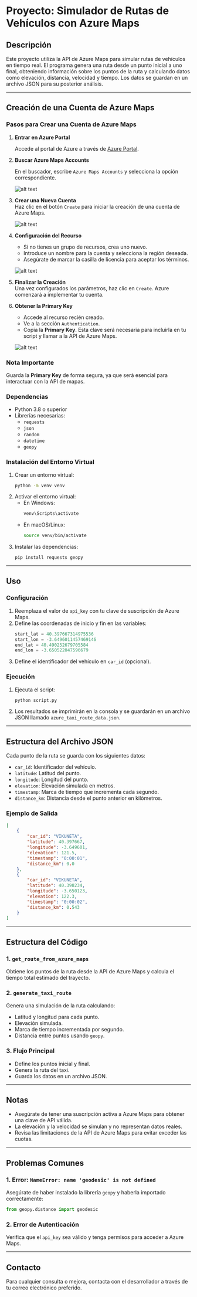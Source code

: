# Proyecto: Simulador de Rutas de Vehículos con Azure Maps

## Descripción
Este proyecto utiliza la API de Azure Maps para simular rutas de vehículos en tiempo real. El programa genera una ruta desde un punto inicial a uno final, obteniendo información sobre los puntos de la ruta y calculando datos como elevación, distancia, velocidad y tiempo. Los datos se guardan en un archivo JSON para su posterior análisis.

---

## Creación de una Cuenta de Azure Maps

### Pasos para Crear una Cuenta de Azure Maps

1. **Entrar en Azure Portal**  

   Accede al portal de Azure a través de [Azure Portal](https://portal.azure.com).

2. **Buscar Azure Maps Accounts** 

   En el buscador, escribe `Azure Maps Accounts` y selecciona la opción correspondiente.

   ![alt text](img/1.png)

3. **Crear una Nueva Cuenta**  
   Haz clic en el botón `Create` para iniciar la creación de una cuenta de Azure Maps.

   ![alt text](img/2.png)

4. **Configuración del Recurso**  
   - Si no tienes un grupo de recursos, crea uno nuevo.
   - Introduce un nombre para la cuenta y selecciona la región deseada.
   - Asegúrate de marcar la casilla de licencia para aceptar los términos.

   ![alt text](img/3.png)

5. **Finalizar la Creación**  
   Una vez configurados los parámetros, haz clic en `Create`. Azure comenzará a implementar tu cuenta.

6. **Obtener la Primary Key**  
   - Accede al recurso recién creado.
   - Ve a la sección `Authentication`.
   - Copia la **Primary Key**. Esta clave será necesaria para incluirla en tu script y llamar a la API de Azure Maps.

   ![alt text](img/4.png)

### Nota Importante
Guarda la **Primary Key** de forma segura, ya que será esencial para interactuar con la API de mapas.


### Dependencias
- Python 3.8 o superior
- Librerías necesarias:
  - `requests`
  - `json`
  - `random`
  - `datetime`
  - `geopy`

### Instalación del Entorno Virtual
1. Crear un entorno virtual:
   ```bash
   python -m venv venv
   ```
2. Activar el entorno virtual:
   - En Windows:
     ```bash
     venv\Scripts\activate
     ```
   - En macOS/Linux:
     ```bash
     source venv/bin/activate
     ```
3. Instalar las dependencias:
   ```bash
   pip install requests geopy
   ```

---

## Uso

### Configuración
1. Reemplaza el valor de `api_key` con tu clave de suscripción de Azure Maps.
2. Define las coordenadas de inicio y fin en las variables:
   ```python
   start_lat = 40.397667314975536
   start_lon = -3.6496011457469146
   end_lat = 40.490252679705584
   end_lon = -3.650522047596679
   ```
3. Define el identificador del vehículo en `car_id` (opcional).

### Ejecución
1. Ejecuta el script:
   ```bash
   python script.py
   ```
2. Los resultados se imprimirán en la consola y se guardarán en un archivo JSON llamado `azure_taxi_route_data.json`.

---

## Estructura del Archivo JSON
Cada punto de la ruta se guarda con los siguientes datos:

- `car_id`: Identificador del vehículo.
- `latitude`: Latitud del punto.
- `longitude`: Longitud del punto.
- `elevation`: Elevación simulada en metros.
- `timestamp`: Marca de tiempo que incrementa cada segundo.
- `distance_km`: Distancia desde el punto anterior en kilómetros.

### Ejemplo de Salida
```json
[
    {
        "car_id": "VIKUNETA",
        "latitude": 40.397667,
        "longitude": -3.649601,
        "elevation": 121.5,
        "timestamp": "0:00:01",
        "distance_km": 0.0
    },
    {
        "car_id": "VIKUNETA",
        "latitude": 40.398234,
        "longitude": -3.650123,
        "elevation": 122.3,
        "timestamp": "0:00:02",
        "distance_km": 0.543
    }
]
```

---

## Estructura del Código

### 1. **`get_route_from_azure_maps`**
Obtiene los puntos de la ruta desde la API de Azure Maps y calcula el tiempo total estimado del trayecto.

### 2. **`generate_taxi_route`**
Genera una simulación de la ruta calculando:
- Latitud y longitud para cada punto.
- Elevación simulada.
- Marca de tiempo incrementada por segundo.
- Distancia entre puntos usando `geopy`.

### 3. **Flujo Principal**
- Define los puntos inicial y final.
- Genera la ruta del taxi.
- Guarda los datos en un archivo JSON.

---

## Notas
- Asegúrate de tener una suscripción activa a Azure Maps para obtener una clave de API válida.
- La elevación y la velocidad se simulan y no representan datos reales.
- Revisa las limitaciones de la API de Azure Maps para evitar exceder las cuotas.

---

## Problemas Comunes

### 1. **Error: `NameError: name 'geodesic' is not defined`**
Asegúrate de haber instalado la librería `geopy` y haberla importado correctamente:
```python
from geopy.distance import geodesic
```

### 2. **Error de Autenticación**
Verifica que el `api_key` sea válido y tenga permisos para acceder a Azure Maps.

---

## Contacto
Para cualquier consulta o mejora, contacta con el desarrollador a través de tu correo electrónico preferido.

